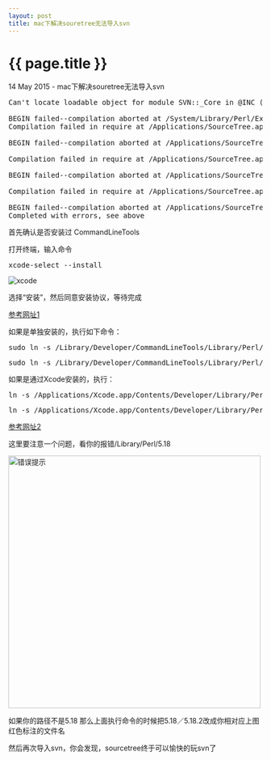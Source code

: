 ```yaml
---
layout: post
title: mac下解决souretree无法导入svn
---
```


{{ page.title }}
================

<p class="meta">14 May 2015 - mac下解决souretree无法导入svn</p>

<pre class="language-javascript">
Can't locate loadable object for module SVN::_Core in @INC (@INC contains: /usr/local/git/lib/perl5/site_perl /Applications/SourceTree.app/Contents/Resources/git_local/lib/perl5/site_perl/5.18.2/darwin-thread-multi-2level /Applications/SourceTree.app/Contents/Resources/git_local/lib/perl5/site_perl/5.18.2 /Applications/SourceTree.app/Contents/Resources/git_local/lib/perl5/site_perl /Library/Perl/5.18/darwin-thread-multi-2level /Library/Perl/5.18 /Network/Library/Perl/5.18/darwin-thread-multi-2level /Network/Library/Perl/5.18 /Library/Perl/Updates/5.18.2 /System/Library/Perl/5.18/darwin-thread-multi-2level /System/Library/Perl/5.18 /System/Library/Perl/Extras/5.18/darwin-thread-multi-2level /System/Library/Perl/Extras/5.18 .) at /System/Library/Perl/Extras/5.18/SVN/Base.pm line 59.

BEGIN failed--compilation aborted at /System/Library/Perl/Extras/5.18/SVN/Core.pm line 5.
Compilation failed in require at /Applications/SourceTree.app/Contents/Resources/git_local/lib/perl5/site_perl/Git/SVN/Utils.pm line 6.

BEGIN failed--compilation aborted at /Applications/SourceTree.app/Contents/Resources/git_local/lib/perl5/site_perl/Git/SVN/Utils.pm line 6.

Compilation failed in require at /Applications/SourceTree.app/Contents/Resources/git_local/lib/perl5/site_perl/Git/SVN.pm line 26.

BEGIN failed--compilation aborted at /Applications/SourceTree.app/Contents/Resources/git_local/lib/perl5/site_perl/Git/SVN.pm line 33.

Compilation failed in require at /Applications/SourceTree.app/Contents/Resources/git_local/libexec/git-core/git-svn line 25.

BEGIN failed--compilation aborted at /Applications/SourceTree.app/Contents/Resources/git_local/libexec/git-core/git-svn line 25.
Completed with errors, see above
</pre>

首先确认是否安装过 CommandLineTools

打开终端，输入命令

<pre class="language-javascript">xcode-select --install</pre>

<img src="//2ming.github.com/images/20150514/1.png" alt="xcode">

选择“安装”，然后同意安装协议，等待完成

[参考网址1](http://blog.csdn.net/sqc3375177/article/details/23662755)

如果是单独安装的，执行如下命令：

<pre class="language-javascript">sudo ln -s /Library/Developer/CommandLineTools/Library/Perl/5.18/darwin-thread-multi-2level/auto/SVN /Applications/SourceTree.app/Contents/Resources/git_local/lib/perl5/site_perl/5.18.2/darwin-thread-multi-2level/auto/</pre>

<pre class="language-javascript">sudo ln -s /Library/Developer/CommandLineTools/Library/Perl/5.18/darwin-thread-multi-2level/SVN /Applications/SourceTree.app/Contents/Resources/git_local/lib/perl5/site_perl/5.16.2/darwin-thread-multi-2level/</pre>

如果是通过Xcode安装的，执行：

<pre class="language-javascript">ln -s /Applications/Xcode.app/Contents/Developer/Library/Perl/5.18/darwin-thread-multi-2level/SVN /Applications/SourceTree.app/Contents/Resources/git_local/lib/perl5/site_perl/5.18.2/darwin-thread-multi-2level/</pre>

<pre class="language-javascript">ln -s /Applications/Xcode.app/Contents/Developer/Library/Perl/5.16/darwin-thread-multi-2level/auto/SVN /Applications/SourceTree.app/Contents/Resources/git_local/lib/perl5/site_perl/5.18.2/darwin-thread-multi-2level/auto/</pre>

[参考网址2](http://blog.bruceding.com/174.html?utm_source=rss)

这里要注意一个问题，看你的报错/Library/Perl/5.18 

<img src="//2ming.github.com/images/20150514/2.png" width="500" alt="错误提示">

如果你的路径不是5.18 那么上面执行命令的时候把5.18／5.18.2改成你相对应上图红色标注的文件名

然后再次导入svn，你会发现，sourcetree终于可以愉快的玩svn了


